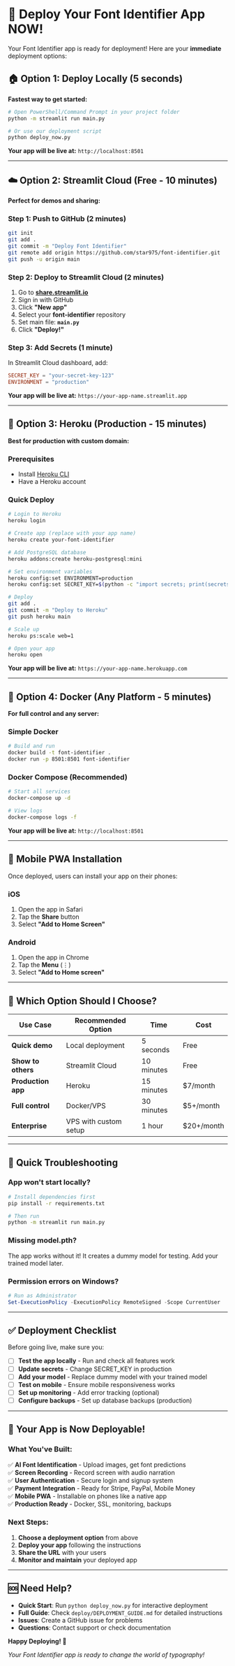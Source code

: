 # 🚀 Deploy Your Font Identifier App NOW!

Your Font Identifier app is ready for deployment! Here are your **immediate** deployment options:

## 🏠 Option 1: Deploy Locally (5 seconds)

**Fastest way to get started:**

```bash
# Open PowerShell/Command Prompt in your project folder
python -m streamlit run main.py

# Or use our deployment script
python deploy_now.py
```

**Your app will be live at:** `http://localhost:8501`

---

## ☁️ Option 2: Streamlit Cloud (Free - 10 minutes)

**Perfect for demos and sharing:**

### Step 1: Push to GitHub (2 minutes)
```bash
git init
git add .
git commit -m "Deploy Font Identifier"
git remote add origin https://github.com/star975/font-identifier.git
git push -u origin main
```

### Step 2: Deploy to Streamlit Cloud (2 minutes)
1. Go to **[share.streamlit.io](https://share.streamlit.io)**
2. Sign in with GitHub
3. Click **"New app"**
4. Select your **font-identifier** repository
5. Set main file: **`main.py`**
6. Click **"Deploy!"**

### Step 3: Add Secrets (1 minute)
In Streamlit Cloud dashboard, add:
```toml
SECRET_KEY = "your-secret-key-123"
ENVIRONMENT = "production"
```

**Your app will be live at:** `https://your-app-name.streamlit.app`

---

## 🚀 Option 3: Heroku (Production - 15 minutes)

**Best for production with custom domain:**

### Prerequisites
- Install [Heroku CLI](https://devcenter.heroku.com/articles/heroku-cli)
- Have a Heroku account

### Quick Deploy
```bash
# Login to Heroku
heroku login

# Create app (replace with your app name)
heroku create your-font-identifier

# Add PostgreSQL database
heroku addons:create heroku-postgresql:mini

# Set environment variables
heroku config:set ENVIRONMENT=production
heroku config:set SECRET_KEY=$(python -c "import secrets; print(secrets.token_urlsafe(32))")

# Deploy
git add .
git commit -m "Deploy to Heroku"
git push heroku main

# Scale up
heroku ps:scale web=1

# Open your app
heroku open
```

**Your app will be live at:** `https://your-app-name.herokuapp.com`

---

## 🐳 Option 4: Docker (Any Platform - 5 minutes)

**For full control and any server:**

### Simple Docker
```bash
# Build and run
docker build -t font-identifier .
docker run -p 8501:8501 font-identifier
```

### Docker Compose (Recommended)
```bash
# Start all services
docker-compose up -d

# View logs
docker-compose logs -f
```

**Your app will be live at:** `http://localhost:8501`

---

## 📱 Mobile PWA Installation

Once deployed, users can install your app on their phones:

### iOS
1. Open the app in Safari
2. Tap the **Share** button
3. Select **"Add to Home Screen"**

### Android
1. Open the app in Chrome
2. Tap the **Menu** (⋮)
3. Select **"Add to Home screen"**

---

## 🎯 Which Option Should I Choose?

| Use Case | Recommended Option | Time | Cost |
|----------|-------------------|------|------|
| **Quick demo** | Local deployment | 5 seconds | Free |
| **Show to others** | Streamlit Cloud | 10 minutes | Free |
| **Production app** | Heroku | 15 minutes | $7/month |
| **Full control** | Docker/VPS | 30 minutes | $5+/month |
| **Enterprise** | VPS with custom setup | 1 hour | $20+/month |

---

## 🚨 Quick Troubleshooting

### App won't start locally?
```bash
# Install dependencies first
pip install -r requirements.txt

# Then run
python -m streamlit run main.py
```

### Missing model.pth?
The app works without it! It creates a dummy model for testing. Add your trained model later.

### Permission errors on Windows?
```powershell
# Run as Administrator
Set-ExecutionPolicy -ExecutionPolicy RemoteSigned -Scope CurrentUser
```

---

## ✅ Deployment Checklist

Before going live, make sure you:

- [ ] **Test the app locally** - Run and check all features work
- [ ] **Update secrets** - Change SECRET_KEY in production
- [ ] **Add your model** - Replace dummy model with your trained model
- [ ] **Test on mobile** - Ensure mobile responsiveness works
- [ ] **Set up monitoring** - Add error tracking (optional)
- [ ] **Configure backups** - Set up database backups (production)

---

## 🎉 Your App is Now Deployable!

### What You've Built:
✅ **AI Font Identification** - Upload images, get font predictions  
✅ **Screen Recording** - Record screen with audio narration  
✅ **User Authentication** - Secure login and signup system  
✅ **Payment Integration** - Ready for Stripe, PayPal, Mobile Money  
✅ **Mobile PWA** - Installable on phones like a native app  
✅ **Production Ready** - Docker, SSL, monitoring, backups  

### Next Steps:
1. **Choose a deployment option** from above
2. **Deploy your app** following the instructions
3. **Share the URL** with your users
4. **Monitor and maintain** your deployed app

---

## 🆘 Need Help?

- **Quick Start**: Run `python deploy_now.py` for interactive deployment
- **Full Guide**: Check `deploy/DEPLOYMENT_GUIDE.md` for detailed instructions
- **Issues**: Create a GitHub issue for problems
- **Questions**: Contact support or check documentation

**Happy Deploying! 🎊**

*Your Font Identifier app is ready to change the world of typography!*
